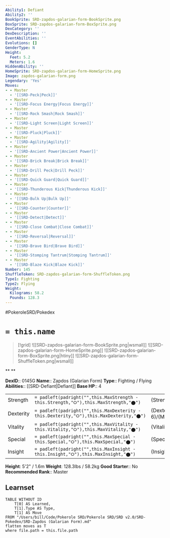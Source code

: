 ```yaml
---
Ability1: Defiant
Ability2: ''
BookSprite: SRD-zapdos-galarian-form-BookSprite.png
BoxSprite: SRD-zapdos-galarian-form-BoxSprite.png
DexCategory: ''
DexDescription: ''
EventAbilities: ''
Evolutions: []
GenderType: N
Height:
  Feet: 5.2
  Meters: 1.6
HiddenAbility: ''
HomeSprite: SRD-zapdos-galarian-form-HomeSprite.png
Image: zapdos-galarian-form.png
Legendary: 'Yes'
Moves:
- - Master
  - '[[SRD-Peck|Peck]]'
- - Master
  - '[[SRD-Focus Energy|Focus Energy]]'
- - Master
  - '[[SRD-Rock Smash|Rock Smash]]'
- - Master
  - '[[SRD-Light Screen|Light Screen]]'
- - Master
  - '[[SRD-Pluck|Pluck]]'
- - Master
  - '[[SRD-Agility|Agility]]'
- - Master
  - '[[SRD-Ancient Power|Ancient Power]]'
- - Master
  - '[[SRD-Brick Break|Brick Break]]'
- - Master
  - '[[SRD-Drill Peck|Drill Peck]]'
- - Master
  - '[[SRD-Quick Guard|Quick Guard]]'
- - Master
  - '[[SRD-Thunderous Kick|Thunderous Kick]]'
- - Master
  - '[[SRD-Bulk Up|Bulk Up]]'
- - Master
  - '[[SRD-Counter|Counter]]'
- - Master
  - '[[SRD-Detect|Detect]]'
- - Master
  - '[[SRD-Close Combat|Close Combat]]'
- - Master
  - '[[SRD-Reversal|Reversal]]'
- - Master
  - '[[SRD-Brave Bird|Brave Bird]]'
- - Master
  - '[[SRD-Stomping Tantrum|Stomping Tantrum]]'
- - Master
  - '[[SRD-Blaze Kick|Blaze Kick]]'
Number: 145
ShuffleToken: SRD-zapdos-galarian-form-ShuffleToken.png
Type1: Fighting
Type2: Flying
Weight:
  Kilograms: 58.2
  Pounds: 128.3
---
```


#PokeroleSRD/Pokedex

# `= this.name`

> [!grid]
> ![[SRD-zapdos-galarian-form-BookSprite.png|wsmall]]
> ![[SRD-zapdos-galarian-form-HomeSprite.png]]
> ![[SRD-zapdos-galarian-form-BoxSprite.png|htiny]]
> ![[SRD-zapdos-galarian-form-ShuffleToken.png|wsmall]]


**
**

**DexID**:: 0145G
**Name**:: Zapdos (Galarian Form)
**Type**:: Fighting / Flying
**Abilities**:: [[SRD-Defiant|Defiant]]
**Base HP**:: 4

|           |                                                                                        |                                          |
| --------- | -------------------------------------------------------------------------------------- | ---------------------------------------- |
| Strength  | `= padleft(padright("",this.MaxStrength - this.Strength,"⭘"),this.MaxStrength,"⬤")`    | (Strength::7)/(MaxStrength::7)   |
| Dexterity | `= padleft(padright("",this.MaxDexterity - this.Dexterity,"⭘"),this.MaxDexterity,"⬤")` | (Dexterity:: 6)/(MaxDexterity::6) |
| Vitality  | `= padleft(padright("",this.MaxVitality - this.Vitality,"⭘"),this.MaxVitality,"⬤")`    | (Vitality::5)/(MaxVitality::5)   |
| Special   | `= padleft(padright("",this.MaxSpecial - this.Special,"⭘"),this.MaxSpecial,"⬤")`       | (Special::5)/(MaxSpecial::5)     |
| Insight   | `= padleft(padright("",this.MaxInsight - this.Insight,"⭘"),this.MaxInsight,"⬤")`       | (Insight::5)/(MaxInsight::5)     |

**Height**: 5'2" / 1.6m
**Weight**: 128.3lbs / 58.2kg
**Good Starter**:: No
**Recommended Rank**:: Master

## Learnset

```dataview
TABLE WITHOUT ID
    T[0] AS Learned,
    T[1].Type AS Type,
    T[1] AS Move
FROM "/Users/bill/Code/Pokerole SRD/Pokerole SRD/SRD v2.0/SRD-Pokedex/SRD-Zapdos (Galarian Form).md"
flatten moves as T
where file.path = this.file.path
```
